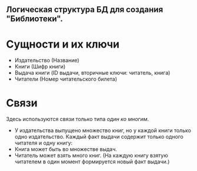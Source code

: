 ## Логическая структура БД для создания "Библиотеки".
# Сущности и их ключи
- Издательство (Название)
- Книги (Шифр книги)
- Выдача книги (ID выдачи, вторичные ключи: читатель, книга)
- Читатели (Номер читательского билета)
# Связи
Здесь используются связи только типа *один ко многим*.
- У издательства выпущено множество книг, но у каждой книги только одно издательство.
Каждый факт выдачи содержит только одного читателя и одну книгу:
- Книга может быть во множестве выдач.
- Читатель может взять много книг. (На каждую книгу взятую читателем в один момент формируется новый факт выдачи.)